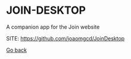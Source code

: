 # JOIN-DESKTOP
 
 A companion app for the Join website
 
 SITE: https://github.com/joaomgcd/JoinDesktop

 [Go back](https://portable-linux-apps.github.io/apps.html)
